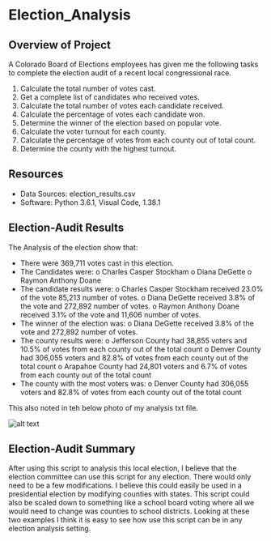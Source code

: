 # Election_Analysis

## Overview of Project
 A Colorado Board of Elections employees has given me the following tasks to complete the election audit of a recent local congressional race.

1.	Calculate the total number of votes cast.
2.	Get a complete list of candidates who received votes.
3.	Calculate the total number of votes each candidate received.
4.	Calculate the percentage of votes each candidate won.
5.	Determine the winner of the election based on popular vote.
6.	Calculate the voter turnout for each county.
7.	Calculate the percentage of votes from each county out of total count.
8.	Determine the county with the highest turnout.

## Resources
-	Data Sources: election_results.csv
-	Software: Python 3.6.1, Visual Code, 1.38.1

## Election-Audit Results
The Analysis of the election show that:
-	There were 369,711 votes cast in this election.
-	The Candidates were:
o	Charles Casper Stockham
o	Diana DeGette
o	Raymon Anthony Doane
-	The candidate results were:
o	Charles Casper Stockham received 23.0% of the vote 85,213 number of votes.
o	Diana DeGette received 3.8% of the vote and 272,892 number of votes.
o	Raymon Anthony Doane received 3.1% of the vote and 11,606 number of votes.
-	The winner of the election was:
o	Diana DeGette received 3.8% of the vote and 272,892 number of votes.
-	The county results were:
o	Jefferson County had 38,855 voters and 10.5% of votes from each county out of the total count
o	Denver County had 306,055 voters and 82.8% of votes from each county out of the total count
o	Arapahoe County had 24,801 voters and 6.7% of votes from each county out of the total count
-	The county with the most voters was:
o	Denver County had 306,055 voters and 82.8% of votes from each county out of the total count

This also noted in teh below photo of my analysis txt file.

![alt text]()

## Election-Audit Summary

After using this script to analysis this local election, I believe that the election committee can use this script for any election. There would only need to be a few modifications. I believe this could easily be used in a presidential election by modifying counties with states. This script could also be scaled down to something like a school board voting where all we would need to change was counties to school districts. Looking at these two examples I think it is easy to see how use this script can be in any election analysis setting.



